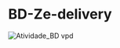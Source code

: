 # BD-Ze-delivery
![Atividade_BD vpd](https://github.com/RafaelHMota/BD-Ze-delivery/assets/144626992/f9cb216d-6203-423c-85ac-43164005172a)
